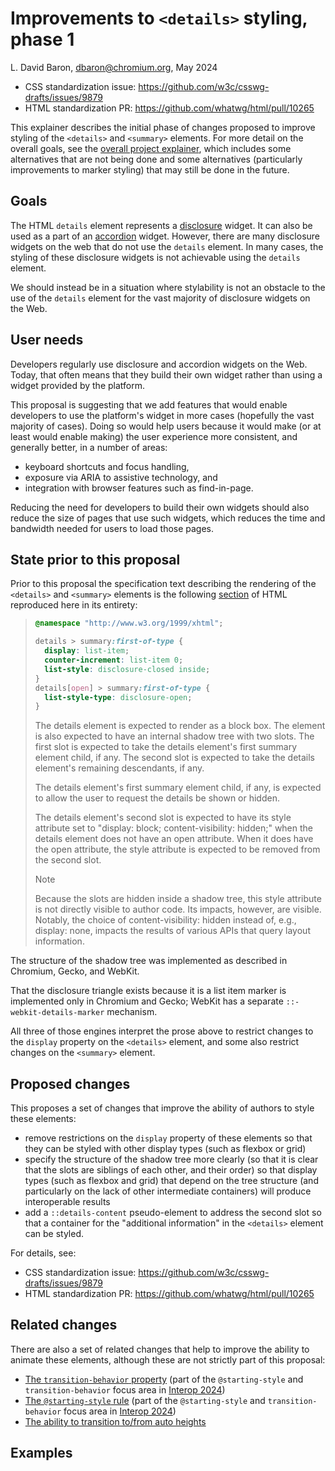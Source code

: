 # Improvements to `<details>` styling, phase 1

L. David Baron, <dbaron@chromium.org>, May 2024

* CSS standardization issue: https://github.com/w3c/csswg-drafts/issues/9879
* HTML standardization PR: https://github.com/whatwg/html/pull/10265

This explainer describes the initial phase of changes proposed
to improve styling of the `<details>` and `<summary>` elements.
For more detail on the overall goals, see
the [overall project explainer](README.md),
which includes some alternatives that are not being done
and some alternatives (particularly improvements to marker styling)
that may still be done in the future.

## Goals

The HTML `details` element represents a
[disclosure](https://open-ui.org/components/disclosure.research) widget.
It can also be used as a part of an
[accordion](https://open-ui.org/components/accordion.research) widget.
However, there are many disclosure widgets on the web
that do not use the `details` element.
In many cases, the styling of these disclosure widgets
is not achievable using the `details` element.

We should instead be in a situation where stylability
is not an obstacle to the use of the `details` element
for the vast majority of disclosure widgets on the Web.

## User needs

Developers regularly use disclosure and accordion widgets on the Web.
Today, that often means that they build their own widget
rather than using a widget provided by the platform.

This proposal is suggesting that we add features that would enable
developers to use the platform's widget in more cases
(hopefully the vast majority of cases).
Doing so would help users because
it would make (or at least would enable making)
the user experience
more consistent, and generally better, in a number of areas:
* keyboard shortcuts and focus handling,
* exposure via ARIA to assistive technology, and
* integration with browser features such as find-in-page.

Reducing the need for developers to build their own widgets
should also reduce the size of pages that use such widgets,
which reduces the time and bandwidth needed
for users to load those pages.

## State prior to this proposal

Prior to this proposal
the specification text describing the rendering of the `<details>`
and `<summary>` elements is
the following [section](https://html.spec.whatwg.org/multipage/rendering.html#the-details-and-summary-elements) of HTML
reproduced here in its entirety:

> ```css
> @namespace "http://www.w3.org/1999/xhtml";
> 
> details > summary:first-of-type {
>   display: list-item;
>   counter-increment: list-item 0;
>   list-style: disclosure-closed inside;
> }
> details[open] > summary:first-of-type {
>   list-style-type: disclosure-open;
> }
> ```
> 
> The details element is expected to render as a block box. The element is also expected to have an internal shadow tree with two slots. The first slot is expected to take the details element's first summary element child, if any. The second slot is expected to take the details element's remaining descendants, if any.
> 
> The details element's first summary element child, if any, is expected to allow the user to request the details be shown or hidden.
> 
> The details element's second slot is expected to have its style attribute set to "display: block; content-visibility: hidden;" when the details element does not have an open attribute. When it does have the open attribute, the style attribute is expected to be removed from the second slot.
> 
> > [!NOTE]
> > Because the slots are hidden inside a shadow tree, this style attribute is not directly visible to author code. Its impacts, however, are visible. Notably, the choice of content-visibility: hidden instead of, e.g., display: none, impacts the results of various APIs that query layout information.

The structure of the shadow tree was implemented as described in Chromium, Gecko, and WebKit.

That the disclosure triangle exists because it is a list item marker is implemented only in Chromium and Gecko;
WebKit has a separate `::-webkit-details-marker` mechanism.

All three of those engines
interpret the prose above to restrict changes to the `display` property on the `<details>` element,
and some also restrict changes on the `<summary>` element.

## Proposed changes

This proposes a set of changes that improve the ability of authors to style these elements:
* remove restrictions on the `display` property of these elements so that they can be styled with other display types (such as flexbox or grid)
* specify the structure of the shadow tree more clearly (so that it is clear that the slots are siblings of each other, and their order) so that display types (such as flexbox and grid) that depend on the tree structure (and particularly on the lack of other intermediate containers) will produce interoperable results
* add a `::details-content` pseudo-element to address the second slot so that a container for the "additional information" in the `<details>` element can be styled.

For details, see:
* CSS standardization issue: https://github.com/w3c/csswg-drafts/issues/9879
* HTML standardization PR: https://github.com/whatwg/html/pull/10265

## Related changes

There are also a set of related changes that help to improve the ability to animate these elements,
although these are not strictly part of this proposal:

* [The `transition-behavior` property](https://drafts.csswg.org/css-transitions-2/#transition-behavior-property)
  (part of the `@starting-style` and `transition-behavior` focus area in [Interop 2024](https://wpt.fyi/interop-2024))
* [The `@starting-style` rule](https://drafts.csswg.org/css-transitions-2/#defining-before-change-style)
  (part of the `@starting-style` and `transition-behavior` focus area in [Interop 2024](https://wpt.fyi/interop-2024))
* [The ability to transition to/from auto heights](https://github.com/w3c/csswg-drafts/blob/main/css-values-5/calc-size-explainer.md)

## Examples
